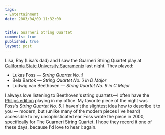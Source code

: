 ```yaml
--- 
tags:
- Entertainment
date: 2003/04/09 11:32:00


title: Guarneri String Quartet
comments: true
published: true
layout: post
---
```


Lisa, Ray (Lisa's dad) and I saw the Guarneri String Quartet play at <a href="http://www.csus.edu">California State University Sacramento</a> last night. They played:
<ul>
	<li>Lukas Foss — <em>String Quartet No. 5</em></li>
	<li>Bela Bartok — <em>String Quartet No. 6 in D Major</em></li>
	<li>Ludwig van Beethoven — <em>String Quartet No. 9 in C Major</em></li>
</ul>
I always love listening to Beethoven's string quartets—I often have the <a href="http://www.amazon.com/exec/obidos/ASIN/B0000041LL/dalehemer-20">Philips edition</a> playing in my office. My favorite piece of the night was Foss's <em>String Quartet No. 5.</em> I haven't the slightest idea how to describe it to you — modern, but (unlike many of the modern pieces I've heard) accessible to my unsophisticated ear. Foss wrote the piece in 2000, specifically for The Guarneri String Quartet. I hope they record it one of these days, because I'd love to hear it again.
